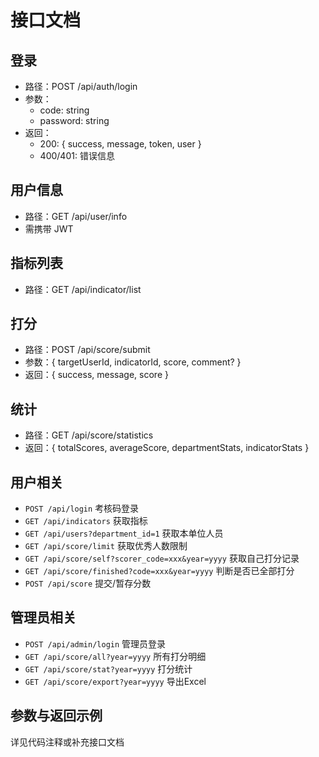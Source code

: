 # 接口文档

## 登录

- 路径：POST /api/auth/login
- 参数：
  - code: string
  - password: string
- 返回：
  - 200: { success, message, token, user }
  - 400/401: 错误信息

## 用户信息

- 路径：GET /api/user/info
- 需携带 JWT

## 指标列表

- 路径：GET /api/indicator/list

## 打分

- 路径：POST /api/score/submit
- 参数：{ targetUserId, indicatorId, score, comment? }
- 返回：{ success, message, score }

## 统计

- 路径：GET /api/score/statistics
- 返回：{ totalScores, averageScore, departmentStats, indicatorStats }

## 用户相关
- `POST /api/login`  考核码登录
- `GET /api/indicators`  获取指标
- `GET /api/users?department_id=1`  获取本单位人员
- `GET /api/score/limit`  获取优秀人数限制
- `GET /api/score/self?scorer_code=xxx&year=yyyy`  获取自己打分记录
- `GET /api/score/finished?code=xxx&year=yyyy`  判断是否已全部打分
- `POST /api/score`  提交/暂存分数

## 管理员相关
- `POST /api/admin/login`  管理员登录
- `GET /api/score/all?year=yyyy`  所有打分明细
- `GET /api/score/stat?year=yyyy`  打分统计
- `GET /api/score/export?year=yyyy`  导出Excel

## 参数与返回示例
详见代码注释或补充接口文档 